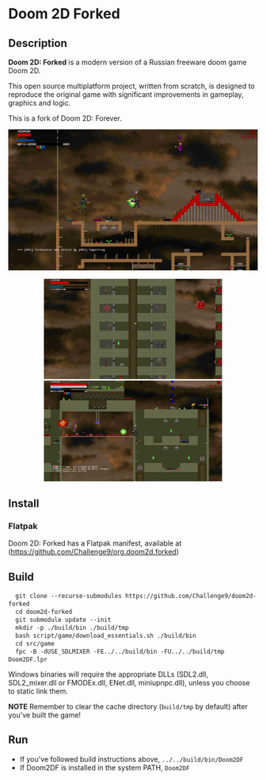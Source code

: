 # Doom 2D Forked

## Description
**Doom 2D: Forked** is a modern version of a Russian freeware doom game Doom 2D.

This open source multiplatform project, written from scratch, is designed to reproduce the original game with significant
improvements in gameplay, graphics and logic.

This is a fork of Doom 2D: Forever.

<p align="center">
    <img src="docs/images/screenshots/screenshot-superdm.png?raw=true" width="720">
</p>
<p align="center">
    <img src="docs/images/screenshots/screenshot-doom2d.png?raw=true" width="360"> <img src="docs/images/screenshots/screenshot-zadoomka.png?raw=true" width="360">
</p>

## Install

### Flatpak
Doom 2D: Forked has a Flatpak manifest, available at (https://github.com/Challenge9/org.doom2d.forked)

## Build
```
  git clone --recurse-submodules https://github.com/Challenge9/doom2d-forked
  cd doom2d-forked
  git submodule update --init
  mkdir -p ./build/bin ./build/tmp
  bash script/game/download_essentials.sh ./build/bin
  cd src/game
  fpc -B -dUSE_SDLMIXER -FE../../build/bin -FU../../build/tmp Doom2DF.lpr
```

Windows binaries will require the appropriate DLLs (SDL2.dll, SDL2_mixer.dll or
FMODEx.dll, ENet.dll, miniupnpc.dll), unless you choose to static link them.

**NOTE** Remember to clear the cache directory (`build/tmp` by default) after you've built the game!

## Run
- If you've followed build instructions above, `../../build/bin/Doom2DF`
- If Doom2DF is installed in the system PATH, `Doom2DF`

